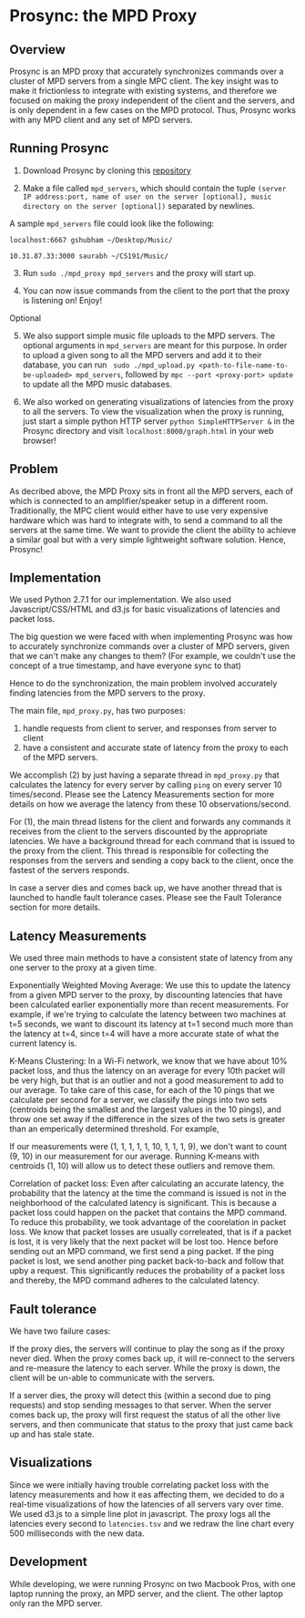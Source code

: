 Prosync: the MPD Proxy
=========

Overview
---------------
Prosync is an MPD proxy that accurately synchronizes commands over a cluster of MPD servers from a single MPC client. The key insight was to make it frictionless to integrate with existing systems, and therefore we focused on making the proxy independent of the client and the servers, and is only dependent in a few cases on the MPD protocol. Thus, Prosync works with any MPD client and any set of MPD servers.


Running Prosync
---------------
1. Download Prosync by cloning this [repository](https://github.com/saurabhsharan/prosync)

2. Make a file called `mpd_servers`, which should contain the tuple `(server IP address:port, name of user on the server [optional], music directory on the server [optional])` separated by newlines.

A sample `mpd_servers` file could look like the following:

`
localhost:6667 gshubham ~/Desktop/Music/
`

`
10.31.87.33:3000 saurabh ~/CS191/Music/
`

3. Run `sudo ./mpd_proxy mpd_servers` and the proxy will start up.

4. You can now issue commands from the client to the port that the proxy is listening on! Enjoy!

Optional

5. We also support simple music file uploads to the MPD servers. The optional arguments in `mpd_servers` are meant for this purpose. In order to upload a given song to all the MPD servers and add it to their database, you can run ` sudo ./mpd_upload.py <path-to-file-name-to-be-uploaded> mpd_servers`, followed by `mpc --port <proxy-port> update` to update all the MPD music databases.

6. We also worked on generating visualizations of latencies from the proxy to all the servers. To view the visualization when the proxy is running, just start a simple python HTTP server `python SimpleHTTPServer &` in the Prosync directory and visit `localhost:8000/graph.html` in your web browser!  


Problem
---------------
As decribed above, the MPD Proxy sits in front all the MPD servers, each of which is connected to an amplifier/speaker setup in a different room. Traditionally, the MPC client would either have to use very expensive hardware which was hard to integrate with, to send a command to all the servers at the same time. 
We want to provide the client the ability to achieve a similar goal but with a very simple lightweight software solution. Hence, Prosync! 


Implementation
---------------
We used Python 2.7.1 for our implementation. We also used Javascript/CSS/HTML and d3.js for basic visualizations of latencies and packet loss. 

The big question we were faced with when implementing Prosync was how to accurately synchronize commands over a cluster of MPD servers, given that we can't make any changes to them? (For example, we couldn't use the concept of a true timestamp, and have everyone sync to that)

Hence to do the synchronization, the main problem involved accurately finding latencies from the MPD servers to the proxy.

The main file, `mpd_proxy.py`, has two purposes: 
1. handle requests from client to server, and responses from server to client
2. have a consistent and accurate state of latency from the proxy to each of the MPD servers.

We accomplish (2) by just having a separate thread in `mpd_proxy.py` that calculates the latency for every server by calling `ping` on every server 10 times/second. Please see the Latency Measurements section for more details on how we average the latency from these 10 observations/second.

For (1), the main thread listens for the client and forwards any commands it receives from the client to the servers discounted by the appropriate latencies. We have a background thread for each command that is issued to the proxy from the client. This thread is responsible for collecting the responses from the servers and sending a copy back to the client, once the fastest of the servers responds.

In case a server dies and comes back up, we have another thread that is launched to handle fault tolerance cases. Please see the Fault Tolerance section for more details.

Latency Measurements
-----------------------------
We used three main methods to have a consistent state of latency from any one server to the proxy at a given time.

Exponentially Weighted Moving Average: We use this to update the latency from a given MPD server to the proxy, by discounting latencies that have been calculated earlier exponentially more than recent measurements. For example, if we're trying to calculate the latency between two machines at t=5 seconds, we want to discount its latency at t=1 second much more than the latency at t=4, since t=4 will have a more accurate state of what the current latency is.

K-Means Clustering: In a Wi-Fi network, we know that we have about 10% packet loss, and thus the latency on an average for every 10th packet will be very high, but that is an outlier and not a good measurement to add to our average. To take care of this case, for each of the 10 pings that we calculate per second for a server, we classify the pings into two sets (centroids being the smallest and the largest values in the 10 pings), and throw one set away if the difference in the sizes of the two sets is greater than an emperically determined threshold. For example,

If our measurements were (1, 1, 1, 1, 1, 10, 1, 1, 1, 9), we don't want to count (9, 10) in our measurement for our average. Running K-means with centroids (1, 10) will allow us to detect these outliers and remove them.


Correlation of packet loss: Even after calculating an accurate latency, the probability that the latency at the time the command is issued is not in the neighborhood of the calculated latency is significant. This is because a packet loss could happen on the packet that contains the MPD command. To reduce this probability, we took advantage of the coorelation in packet loss. We know that packet losses are usually correleated, that is if a packet is lost, it is very likely that the next packet will be lost too. Hence before sending out an MPD command, we first send a ping packet. If the ping packet is lost, we send another ping packet back-to-back and follow that upby a request. This significantly reduces the probability of a packet loss and thereby, the MPD command adheres to the calculated latency.

Fault tolerance
---------------
We have two failure cases:

If the proxy dies, the servers will continue to play the song as if the proxy never died. When the proxy comes back up, it will re-connect to the servers and re-measure the latency to each server. While the proxy is down, the client will be un-able to communicate with the servers.

If a server dies, the proxy will detect this (within a second due to ping requests) and stop sending messages to that server. When the server comes back up, the proxy will first request the status of all the other live servers, and then communicate that status to the proxy that just came back up and has stale state.

Visualizations
--------------- 
Since we were initially having trouble correlating packet loss with the latency measurements and how it eas affecting them, we decided to do a real-time visualizations of how the latencies of all servers vary over time. We used d3.js to a simple line plot in javascript. The proxy logs all the latencies every second to `latencies.tsv` and we redraw the line chart every 500 milliseconds with the new data.


Development
--------------- 
While developing, we were running Prosync on two Macbook Pros, with one laptop running the proxy, an MPD server, and the client. The other laptop only ran the MPD server. 
